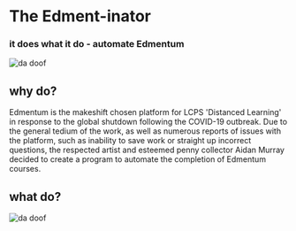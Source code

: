 # The Edment-inator
### it does what it do - automate Edmentum 

![da doof](https://imgur.com/7jWRGMV.png)
## why do?
Edmentum is the makeshift chosen platform for LCPS 'Distanced Learning' in response to the global shutdown following the COVID-19 outbreak. Due to the general tedium of the work, as well as numerous reports of issues with the platform, such as inability to save work or straight up incorrect questions, the respected artist and esteemed penny collector Aidan Murray decided to create a program to automate the completion of Edmentum courses.

## what do?
![da doof](https://i.imgur.com/boNLDMB.png)